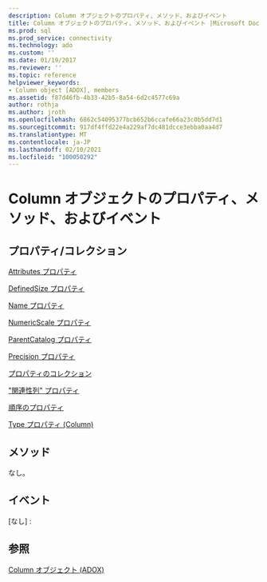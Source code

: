 ```yaml
---
description: Column オブジェクトのプロパティ、メソッド、およびイベント
title: Column オブジェクトのプロパティ、メソッド、およびイベント |Microsoft Docs
ms.prod: sql
ms.prod_service: connectivity
ms.technology: ado
ms.custom: ''
ms.date: 01/19/2017
ms.reviewer: ''
ms.topic: reference
helpviewer_keywords:
- Column object [ADOX], members
ms.assetid: f87d46fb-4b33-42b5-8a54-6d2c4577c69a
author: rothja
ms.author: jroth
ms.openlocfilehash: 6862c54095377bcb652b6ccafe66a23c0b5dd7d1
ms.sourcegitcommit: 917df4ffd22e4a229af7dc481dcce3ebba0aa4d7
ms.translationtype: MT
ms.contentlocale: ja-JP
ms.lasthandoff: 02/10/2021
ms.locfileid: "100050292"
---
```

# <a name="column-object-properties-methods-and-events"></a>Column オブジェクトのプロパティ、メソッド、およびイベント
## <a name="propertiescollections"></a>プロパティ/コレクション  
 [Attributes プロパティ](./attributes-property-adox.md)  
  
 [DefinedSize プロパティ](./definedsize-property-adox.md)  
  
 [Name プロパティ](./name-property-adox.md)  
  
 [NumericScale プロパティ](./numericscale-property-adox.md)  
  
 [ParentCatalog プロパティ](./parentcatalog-property-adox.md)  
  
 [Precision プロパティ](./precision-property-adox.md)  
  
 [プロパティのコレクション](../ado-api/properties-collection-ado.md)  
  
 ["関連性列" プロパティ](./relatedcolumn-property-adox.md)  
  
 [順序のプロパティ](./sortorder-property-adox.md)  
  
 [Type プロパティ (Column)](./type-property-column-adox.md)  
  
## <a name="methods"></a>メソッド  
 なし。  
  
## <a name="events"></a>イベント  
 [なし] :  
  
## <a name="see-also"></a>参照  
 [Column オブジェクト (ADOX)](./column-object-adox.md)